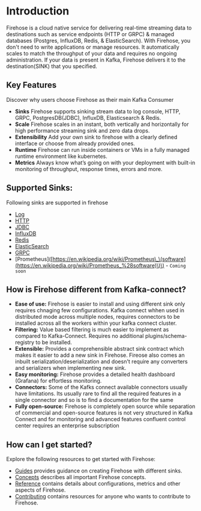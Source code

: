 # Introduction

Firehose is a cloud native service for delivering real-time streaming data to destinations such as service endpoints \(HTTP or GRPC\) & managed databases \(Postgres, InfluxDB, Redis, & ElasticSearch\). With Firehose, you don't need to write applications or manage resources. It automatically scales to match the throughput of your data and requires no ongoing administration. If your data is present in Kafka, Firehose delivers it to the destination\(SINK\) that you specified.

## Key Features

Discover why users choose Firehose as their main Kafka Consumer

* **Sinks** Firehose supports sinking stream data to log console, HTTP, GRPC, PostgresDB\(JDBC\), InfluxDB, Elasticsearch & Redis.
* **Scale** Firehose scales in an instant, both vertically and horizontally  for high performance streaming sink and zero data drops.
* **Extensibility** Add your own sink to firehose with a clearly defined interface or choose from already provided ones.
* **Runtime** Firehose can run inside containers or VMs in a fully managed runtime environment like kubernetes.
* **Metrics** Always know what’s going on with your deployment with built-in monitoring of throughput, response times, errors and more.

## Supported Sinks:

Following sinks are supported in firehose

* [Log](https://en.wikipedia.org/wiki/Log_file)
* [HTTP](https://en.wikipedia.org/wiki/Hypertext_Transfer_Protocol)
* [JDBC](https://en.wikipedia.org/wiki/Java_Database_Connectivity)
* [InfluxDB](https://en.wikipedia.org/wiki/InfluxDB)
* [Redis](https://en.wikipedia.org/wiki/Redis)
* [ElasticSearch](https://en.wikipedia.org/wiki/Elasticsearch)
* [GRPC](https://en.wikipedia.org/wiki/GRPC)
* \[Prometheus\]\([https://en.wikipedia.org/wiki/Prometheus\_\(software](https://en.wikipedia.org/wiki/Prometheus_%28software)\)\) - `Coming soon`

## How is Firehose different from Kafka-connect?

* **Ease of use:** Firehose is easier to install and using different sink only requires chnaging few configurations. Kafka connect whhen used in distributed mode across multiple nodes, requires connectors to be installed across all the workers within your kafka connect cluster.
* **Filtering:** Value based filtering is much easier to implement as compared to Kafka-Connect. Requires no additional plugins/schema-registry to be installed.
* **Extensible:** Provides a comprehensible abstract sink contract which makes it easier to add a new sink in Firehose. Fireose also comes an inbuilt serialization/deserialization and doesn't require any converters and serializers when implementing new sink. 
* **Easy monitoring:** Firehose provides a detailed health dashboard \(Grafana\) for effortless monitoring.
* **Connectors:** Some of the Kafks connect available connectors usually have limitations. Its usually rare to find all the required features in a single connector and so is to find a documentation for the same
* **Fully open-source:** Firehose is completely open source while separation of commercial and open-source features is not very structured in Kafka Connect and for monitoring and advanced features confluent control center requires an enterprise subscription

## How can I get started?

Explore the following resources to get started with Firehose:

* [Guides](guides/overview.md) provides guidance on creating Firehose with different sinks.
* [Concepts](https://github.com/odpf/firehose/tree/e73c4e962d3c8a5b2306a7693a9e2a4b40c6e188/docs/concepts/overview.md) describes all important Firehose concepts.
* [Reference](https://github.com/odpf/firehose/tree/e73c4e962d3c8a5b2306a7693a9e2a4b40c6e188/docs/reference/README.md) contains details about configurations, metrics and other aspects of Firehose.
* [Contributing](https://github.com/odpf/firehose/tree/e73c4e962d3c8a5b2306a7693a9e2a4b40c6e188/docs/contribute/contributing.md) contains resources for anyone who wants to contribute to Firehose.

